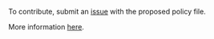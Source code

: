 To contribute, submit an [issue](http://code.google.com/p/macaron-policy/issues/list)
with the proposed policy file.

More information [here](http://macaron.googlecode.com).
